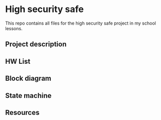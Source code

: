 # High security safe

This repo contains all files for the high security safe project in my school lessons.


## Project description


## HW List

## Block diagram

## State machine

## Resources